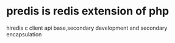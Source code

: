 # predis is redis extension of php

hiredis c client api base,secondary development and secondary encapsulation
